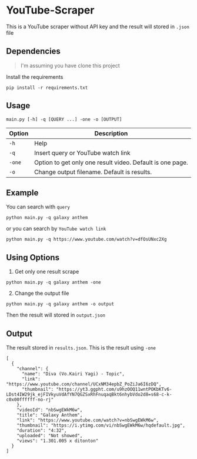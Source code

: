 # YouTube-Scraper

This is a YouTube scraper without API key and the result will stored in `.json` file

## Dependencies
> I'm assuming you have clone this project

Install the requirements
```
pip install -r requirements.txt
```

## Usage
```
main.py [-h] -q [QUERY ...] -one -o [OUTPUT]
```
| Option | Description |
| ---    | -------------------------------------------------------- |
| `-h`   | Help |
| `-q`   | Insert query or YouTube watch link |
| `-one` | Option to get only one result video. Default is one page.|
| `-o`   | Change output filename. Default is results. |


## Example
You can search with `query`
```
python main.py -q galaxy anthem
```

or you can search by `YouTube watch link`
```
python main.py -q https://www.youtube.com/watch?v=dfOsUNxc2Xg
```

## Using Options
1. Get only one result scrape
```
python main.py -q galaxy anthem -one
```

2. Change the output file
```
python main.py -q galaxy anthem -o output
```
Then the result will stored in `output.json`

## Output
The result stored in `results.json`. This is the result using `-one`
```
[
  {
    "channel": {
      "name": "Diva (Vo.Kairi Yagi) - Topic",
      "link": "https://www.youtube.com/channel/UCxNM34epbZ_PoZiJa6I6zDQ",
      "thumbnail": "https://yt3.ggpht.com/u9hzOOQ11wntPOKbKTv6-LDst4IW29jk_ejFIVkyuVdAfYN7QGZSxRhFnuqaqBkt6nhybVdo2d8=s68-c-k-c0x00ffffff-no-rj"
    },
    "videoId": "nbSwgEWkM6w",
    "title": "Galaxy Anthem",
    "link": "https://www.youtube.com/watch?v=nbSwgEWkM6w",
    "thumbnail": "https://i.ytimg.com/vi/nbSwgEWkM6w/hqdefault.jpg",
    "duration": "4:32",
    "uploaded": "Not showed",
    "views": "1.301.005 x ditonton"
  }
]
```